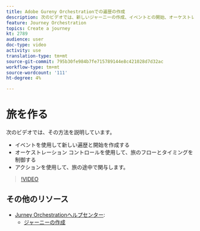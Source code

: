 ```yaml
---
title: Adobe Gureny Orchestrationでの遍歴の作成
description: 次のビデオでは、新しいジャーニーの作成、イベントとの開始、オーケストレーションコントロールを使用した旅のフローとタイミングの制御、アクションを使用した旅の各ポイントへの関与について説明します。
feature: Journey Orchestration
topics: Create a journey
kt: 2789
audience: user
doc-type: video
activity: use
translation-type: tm+mt
source-git-commit: 795b30fe984b7fe715789144e8c421028d7d32ac
workflow-type: tm+mt
source-wordcount: '111'
ht-degree: 4%

---
```



# 旅を作る

次のビデオでは、その方法を説明しています。

* イベントを使用して新しい遍歴と開始を作成する
* オーケストレーション  コントロールを使用して、旅のフローとタイミングを制御する
* アクションを使用して、旅の途中で関与します。

>[!VIDEO](https://video.tv.adobe.com/v/29696?quality=12)

## その他のリソース

* [Jurney Orchestrationヘルプセンター](https://docs.adobe.com/content/help/en/journeys/using/journey-orchestration-home.html):
   * [ジャーニーの作成](https://docs.adobe.com/content/help/en/journeys/using/building-journeys/about-journey-building/journey.html)
